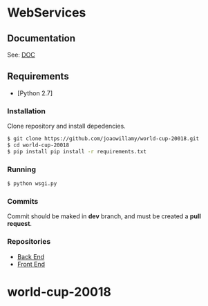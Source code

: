 # WebServices

## Documentation
See: [DOC](https://github.com/joaowillamy/world-cup-20018/blob/master/docs/EndPoints.md)

## Requirements

* [Python 2.7]

### Installation

Clone repository and install depedencies.

```sh
$ git clone https://github.com/joaowillamy/world-cup-20018.git
$ cd world-cup-20018
$ pip install pip install -r requirements.txt
```
### Running
```sh
$ python wsgi.py
```

### Commits

Commit should be maked in **dev** branch, and must be created a **pull request**.

### Repositories

* [Back End](#)
* [Front End](#)



# world-cup-20018
